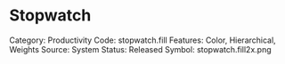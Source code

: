 # Stopwatch

Category: Productivity
Code: stopwatch.fill
Features: Color, Hierarchical, Weights
Source: System
Status: Released
Symbol: stopwatch.fill2x.png
